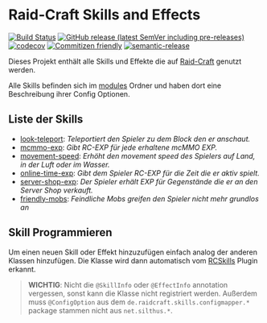 # Raid-Craft Skills and Effects

[![Build Status](https://github.com/raidcraft/skills-and-effects/workflows/Build/badge.svg)](../../actions?query=workflow%3ABuild)
[![GitHub release (latest SemVer including pre-releases)](https://img.shields.io/github/v/release/raidcraft/skills-and-effects?include_prereleases&label=release)](../../releases)
[![codecov](https://codecov.io/gh/raidcraft/skills-and-effects/branch/master/graph/badge.svg)](https://codecov.io/gh/raidcraft/skills-and-effects)
[![Commitizen friendly](https://img.shields.io/badge/commitizen-friendly-brightgreen.svg)](http://commitizen.github.io/cz-cli/)
[![semantic-release](https://img.shields.io/badge/%20%20%F0%9F%93%A6%F0%9F%9A%80-semantic--release-e10079.svg)](https://github.com/semantic-release/semantic-release)

Dieses Projekt enthält alle Skills und Effekte die auf [Raid-Craft](https://raid-craft.de) genutzt werden.

Alle Skills befinden sich im [modules](modules) Ordner und haben dort eine Beschreibung ihrer Config Optionen.

## Liste der Skills

- [look-teleport](modules/look-teleport): *Teleportiert den Spieler zu dem Block den er anschaut.*
- [mcmmo-exp](modules/mcmmo-exp): *Gibt RC-EXP für jede erhaltene mcMMO EXP.*
- [movement-speed](modules/movement-speed): *Erhöht den movement speed des Spielers auf Land, in der Luft oder im Wasser.*
- [online-time-exp](modules/online-time-exp): *Gibt dem Spieler RC-EXP für die Zeit die er aktiv spielt.*
- [server-shop-exp](modules/server-shop-exp): *Der Spieler erhält EXP für Gegenstände die er an den Server Shop verkauft.*
- [friendly-mobs](modules/friendly-mobs): *Feindliche Mobs greifen den Spieler nicht mehr grundlos an*

## Skill Programmieren

Um einen neuen Skill oder Effekt hinzuzufügen einfach analog der anderen Klassen hinzufügen. Die Klasse wird dann automatisch vom [RCSkills](https://github.com/raidcraft/rcskills) Plugin erkannt.

> **WICHTIG**: Nicht die `@SkillInfo` oder `@EffectInfo` annotation vergessen, sonst kann die Klasse nicht registriert werden.
> Außerdem muss `@ConfigOption` aus dem `de.raidcraft.skills.configmapper.*` package stammen nicht aus `net.silthus.*`.